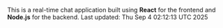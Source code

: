 This is a real-time chat application built using **React** for the frontend and **Node.js** for the backend.
Last updated: Thu Sep  4 02:12:13 UTC 2025
